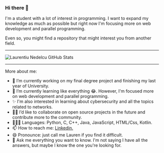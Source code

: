 ### Hi there 👋

I'm a student with a lot of interest in programming. I want to expand my knowledge as much as possible but right now I'm focusing more on web development and parallel programming.

Even so, you might find a repository that might interest you from another field.

---
<img alt="Laurentiu Nedelcu GitHub Stats" src="https://github-readme-stats.vercel.app/api?username=laurentiuNedelcu&show_icons=true&hide_border=true"> <br />

---
More about me:
- 🔭 I’m currently working on my final degree project and finishing my last year of University.
- 🌱 I’m currently learning like everything 😂. However, I'm focused more on web development and parallel programming.
- ✨ I'm also interested in learning about cybersecurity and all the topics related to networks. 
- ✋🏽 I’d like to collaborate on open source projects in the future and contribute more to the community.
- 🧑🏽‍💻 Languages: Python, C, C++, Java, JavaScript, HTML/Css, Kotlin.
- 📫 How to reach me: [Linkedin.](https://www.linkedin.com/in/laurentiu-nedelcu-3b09361a3/)
- 😄 Pronounce: just call me Lauren if you find it difficult.
- 💬 Ask me everything you want to know. I'm not saying I have all the answers, but maybe I know the one you're looking for.

